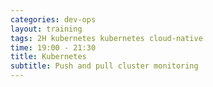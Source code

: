 ```yaml
---
categories: dev-ops
layout: training
tags: 2H kubernetes kubernetes cloud-native
time: 19:00 - 21:30
title: Kubernetes
subtitle: Push and pull cluster monitoring
---
```


